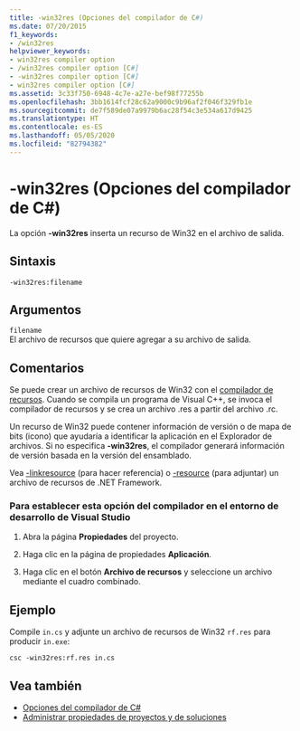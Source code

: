 ```yaml
---
title: -win32res (Opciones del compilador de C#)
ms.date: 07/20/2015
f1_keywords:
- /win32res
helpviewer_keywords:
- win32res compiler option
- /win32res compiler option [C#]
- -win32res compiler option [C#]
- win32res compiler option [C#]
ms.assetid: 3c33f750-6948-4c7e-a27e-bef98f77255b
ms.openlocfilehash: 3bb1614fcf28c62a9000c9b96af2f046f329fb1e
ms.sourcegitcommit: de7f589de07a9979b6ac28f54c3e534a617d9425
ms.translationtype: HT
ms.contentlocale: es-ES
ms.lasthandoff: 05/05/2020
ms.locfileid: "82794382"
---
```

# <a name="-win32res-c-compiler-options"></a>-win32res (Opciones del compilador de C#)
La opción **-win32res** inserta un recurso de Win32 en el archivo de salida.  
  
## <a name="syntax"></a>Sintaxis  
  
```console  
-win32res:filename  
```  
  
## <a name="arguments"></a>Argumentos  
 `filename`  
 El archivo de recursos que quiere agregar a su archivo de salida.  
  
## <a name="remarks"></a>Comentarios  
 Se puede crear un archivo de recursos de Win32 con el [compilador de recursos](resource-compiler-option.md). Cuando se compila un programa de Visual C++, se invoca el compilador de recursos y se crea un archivo .res a partir del archivo .rc.  
  
 Un recurso de Win32 puede contener información de versión o de mapa de bits (icono) que ayudaría a identificar la aplicación en el Explorador de archivos. Si no especifica **-win32res**, el compilador generará información de versión basada en la versión del ensamblado.  
  
 Vea [-linkresource](./linkresource-compiler-option.md) (para hacer referencia) o [-resource](./resource-compiler-option.md) (para adjuntar) un archivo de recursos de .NET Framework.  
  
### <a name="to-set-this-compiler-option-in-the-visual-studio-development-environment"></a>Para establecer esta opción del compilador en el entorno de desarrollo de Visual Studio  
  
1. Abra la página **Propiedades** del proyecto.  
  
2. Haga clic en la página de propiedades **Aplicación**.  
  
3. Haga clic en el botón **Archivo de recursos** y seleccione un archivo mediante el cuadro combinado.  
  
## <a name="example"></a>Ejemplo  
 Compile `in.cs` y adjunte un archivo de recursos de Win32 `rf.res` para producir `in.exe`:  
  
```console  
csc -win32res:rf.res in.cs  
```  
  
## <a name="see-also"></a>Vea también

- [Opciones del compilador de C#](./index.md)
- [Administrar propiedades de proyectos y de soluciones](/visualstudio/ide/managing-project-and-solution-properties)
